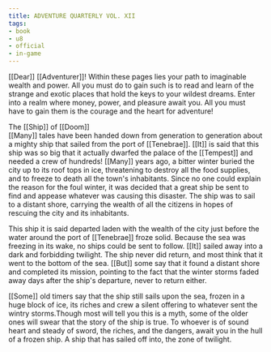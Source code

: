 ```yaml
---
title: ADVENTURE QUARTERLY VOL. XII
tags:
- book
- u8
- official
- in-game
---
```


  
[[Dear]] [[Adventurer]]! Within these pages lies your path to imaginable wealth and power. All you must do to gain such is to read and learn of the strange and exotic places that hold the keys to your wildest dreams. Enter into a realm where money, power, and pleasure await you. All you must have to gain them is the courage and the heart for adventure!  
  
The [[Ship]] of [[Doom]]  
[[Many]] tales have been handed down from generation to generation about a mighty ship that sailed from the port of [[Tenebrae]]. [[It]] is said that this ship was so big that it actually dwarfed the palace of the [[Tempest]] and needed a crew of hundreds! [[Many]] years ago, a bitter winter buried the city up to its roof tops in ice, threatening to destroy all the food supplies, and to freeze to death all the town's inhabitants. Since no one could explain the reason for the foul winter, it was decided that a great ship be sent to find and appease whatever was causing this disaster. The ship was to sail to a distant shore, carrying the wealth of all the citizens in hopes of rescuing the city and its inhabitants.  
  
This ship it is said departed laden with the wealth of the city just before the water around the port of [[Tenebrae]] froze solid. Because the sea was freezing in its wake, no ships could be sent to follow. [[It]] sailed away into a dark and forbidding twilight. The ship never did return, and most think that it went to the bottom of the sea. [[But]] some say that it found a distant shore and completed its mission, pointing to the fact that the winter storms faded away days after the ship's departure, never to return either.  
  
[[Some]] old timers say that the ship still sails upon the sea, frozen in a huge block of ice, its riches and crew a silent offering to whatever sent the wintry storms.Though most will tell you this is a myth, some of the older ones will swear that the story of the ship is true. To whoever is of sound heart and steady of sword, the riches, and the dangers, await you in the hull of a frozen ship. A ship that has sailed off into, the zone of twilight.